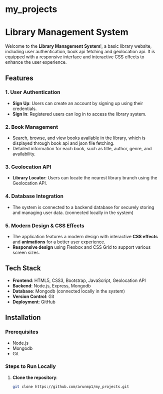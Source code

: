 # my_projects

# Library Management System

Welcome to the **Library Management System**!, a basic library website, including user authentication, book api fetching and geolocation api. It is equipped with a responsive interface and interactive CSS effects to enhance the user experience.

## Features

### 1. User Authentication
- **Sign Up**: Users can create an account by signing up using their credentials.
- **Sign In**: Registered users can log in to access the library system.

### 2. Book Management
- Search, browse, and view books available in the library, which is displayed through book api and json file fetching. 
- Detailed information for each book, such as title, author, genre, and availability.

### 3. Geolocation API
- **Library Locator**: Users can locate the nearest library branch using the Geolocation API.

### 4. Database Integration
- The system is connected to a backend database for securely storing and managing user data. (connected locally in the system)

### 5. Modern Design & CSS Effects
- The application features a modern design with interactive **CSS effects** and **animations** for a better user experience.
- **Responsive design** using Flexbox and CSS Grid to support various screen sizes.

## Tech Stack

- **Frontend**: HTML5, CSS3, Bootstrap, JavaScript, Geolocation API
- **Backend**: Node.js, Express, Mongodb
- **Database**: Mongodb (connected locally in the system)
- **Version Control**: Git
- **Deployment**: GitHub

## Installation

### Prerequisites
- Node.js 
- Mongodb
- Git

### Steps to Run Locally

1. **Clone the repository**:
   ```bash
   git clone https://github.com/arunmp1/my_projects.git
